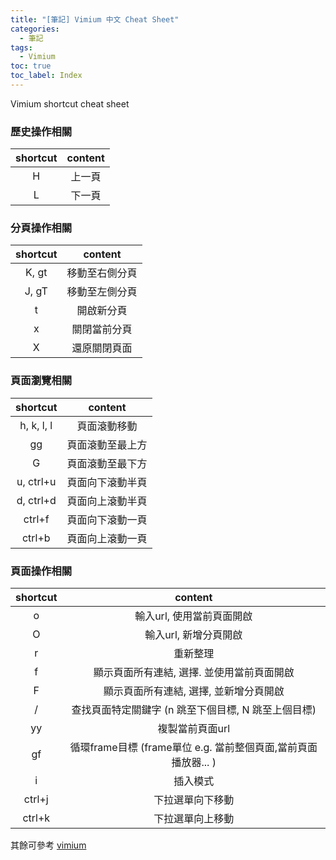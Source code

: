 ```yaml
---
title: "[筆記] Vimium 中文 Cheat Sheet"
categories:
  - 筆記
tags:
  - Vimium
toc: true
toc_label: Index
---
```


Vimium shortcut cheat sheet


### 歷史操作相關
  

shortcut|content
:-:|:-:
H| 上一頁
L|下一頁


### 分頁操作相關
  

shortcut|content
:-:|:-:
K, gt| 移動至右側分頁
J, gT|移動至左側分頁
t | 開啟新分頁
x | 關閉當前分頁
X | 還原關閉頁面


### 頁面瀏覽相關
  

shortcut|content
:-:|:-:
h, k, l, l| 頁面滾動移動
gg | 頁面滾動至最上方
G |頁面滾動至最下方
u, ctrl+u| 頁面向下滾動半頁
d, ctrl+d|頁面向上滾動半頁
ctrl+f| 頁面向下滾動一頁
ctrl+b|頁面向上滾動一頁



### 頁面操作相關
  

shortcut|content
:-:|:-:
o| 輸入url, 使用當前頁面開啟
O | 輸入url, 新增分頁開啟
r | 重新整理
f | 顯示頁面所有連結, 選擇. 並使用當前頁面開啟
F| 顯示頁面所有連結, 選擇, 並新增分頁開啟
/ | 查找頁面特定關鍵字 (n 跳至下個目標, N 跳至上個目標)
yy | 複製當前頁面url
gf | 循環frame目標 (frame單位 e.g. 當前整個頁面,當前頁面播放器... )
 i | 插入模式 
 ctrl+j | 下拉選單向下移動
 ctrl+k | 下拉選單向上移動

其餘可參考 [vimium](https://github.com/philc/vimium/blob/master/README.md)

